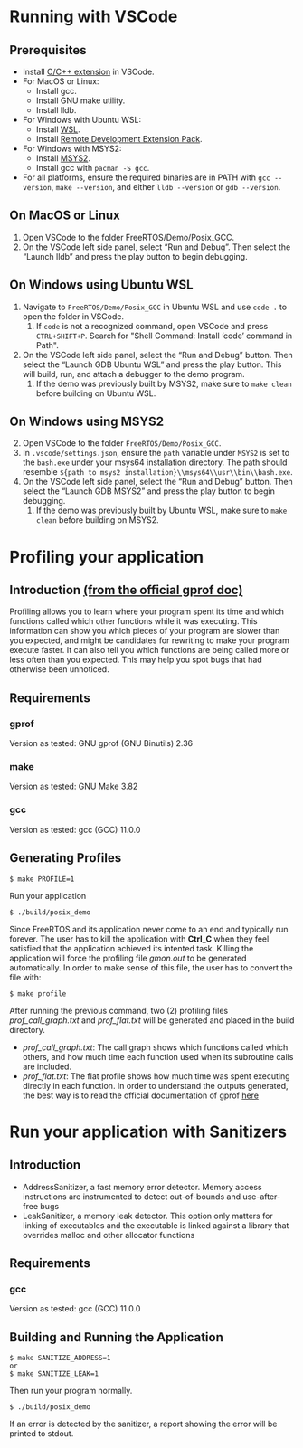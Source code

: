 # Running with VSCode

## Prerequisites
* Install [C/C++ extension](https://marketplace.visualstudio.com/items?itemName=ms-vscode.cpptools) in VSCode.
* For MacOS or Linux:
    * Install gcc.
    * Install GNU make utility.
    * Install lldb.
* For Windows with Ubuntu WSL:
    * Install [WSL](https://docs.microsoft.com/en-us/windows/wsl/install).
    * Install [Remote Development Extension Pack](https://marketplace.visualstudio.com/items?itemName=ms-vscode-remote.vscode-remote-extensionpack).
* For Windows with MSYS2:
    * Install [MSYS2](https://www.msys2.org/).
    * Install gcc with ```pacman -S gcc```.
* For all platforms, ensure the required binaries are in PATH with ```gcc --version```, ```make --version```, and either ```lldb --version``` or ```gdb --version```.

## On MacOS or Linux
1. Open VSCode to the folder FreeRTOS/Demo/Posix_GCC.
2. On the VSCode left side panel, select “Run and Debug”. Then select the “Launch lldb” and press the play button to begin debugging.

## On Windows using Ubuntu WSL
1. Navigate to ```FreeRTOS/Demo/Posix_GCC``` in Ubuntu WSL and use ```code .``` to open the folder in VSCode.
    1. If ```code``` is not a recognized command, open VSCode and press ```CTRL+SHIFT+P```. Search for "Shell Command: Install ‘code’ command in Path".
2. On the VSCode left side panel, select the “Run and Debug” button. Then select the “Launch GDB Ubuntu WSL” and press the play button. This will build, run, and attach a debugger to the demo program.
    1. If the demo was previously built by MSYS2, make sure to ```make clean``` before building on Ubuntu WSL.

## On Windows using MSYS2
2. Open VSCode to the folder ```FreeRTOS/Demo/Posix_GCC```.
3. In ```.vscode/settings.json```, ensure the ```path``` variable under ```MSYS2``` is set to the ```bash.exe``` under your msys64 installation directory. The path should resemble ```${path to msys2 installation}\\msys64\\usr\\bin\\bash.exe```.
4. On the VSCode left side panel, select the “Run and Debug” button. Then select the “Launch GDB MSYS2” and press the play button to begin debugging.
    1. If the demo was previously built by Ubuntu WSL, make sure to ```make clean``` before building on MSYS2.

# Profiling your application

## Introduction [(from the official gprof doc)](https://sourceware.org/binutils/docs/gprof/Introduction.html#Introduction)
Profiling allows you to learn where your program spent its time and which
functions called which other functions while it was executing.  This information
can show you which pieces of your program are slower than you expected, and
might be candidates for rewriting to make your program execute faster.  It can
also tell you which functions are being called more or less often than you
expected.  This may help you spot bugs that had otherwise been unnoticed.

## Requirements
### gprof
Version as tested: GNU gprof (GNU Binutils) 2.36
### make
Version as tested: GNU Make 3.82
### gcc
Version as tested: gcc (GCC) 11.0.0

## Generating Profiles
```
$ make PROFILE=1
```
Run your application
```
$ ./build/posix_demo
```
Since FreeRTOS and its application never come to an end and typically run
forever.  The user has to kill the application with **Ctrl_C**  when they feel
satisfied that the application achieved its intented task.  Killing the
application will force the profiling file *gmon.out* to be generated
automatically.
In order to make sense of this file, the user has to convert the file with:
```
$ make profile
```
After running the previous command, two (2) profiling files
*prof_call_graph.txt* and *prof_flat.txt* will be generated and placed in
the build directory.
* *prof_call_graph.txt*: The call graph shows which functions called which
others, and how much time each function used when its subroutine calls are
included.
* *prof_flat.txt*: The flat profile shows how much time was spent
executing directly in each function.
In order to understand the outputs generated, the best way is to read the
official documentation of gprof
[here](https://sourceware.org/binutils/docs/gprof/Output.html#Output)


# Run your application with Sanitizers
## Introduction
* AddressSanitizer, a fast memory error detector.  Memory
access instructions are instrumented to detect out-of-bounds and use-after-free
bugs
* LeakSanitizer, a memory leak detector.  This option only matters for linking of
executables and the executable is linked against a library that overrides malloc
and other allocator functions

## Requirements
### gcc
Version as tested: gcc (GCC) 11.0.0
## Building and Running the Application
```
$ make SANITIZE_ADDRESS=1
or
$ make SANITIZE_LEAK=1
```
Then run your program normally.
```
$ ./build/posix_demo
```
If an error is detected by the sanitizer, a report showing the error will be printed to stdout.
